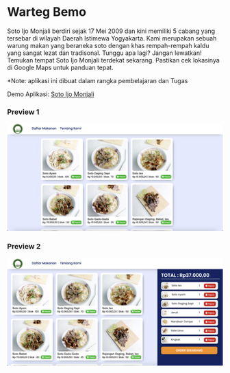 # Warteg Bemo

Soto Ijo Monjali berdiri sejak 17 Mei 2009 dan kini memiliki 5 cabang
yang tersebar di wilayah Daerah Istimewa Yogyakarta.
Kami merupakan sebuah warung makan yang beraneka soto dengan khas
rempah-rempah kaldu yang sangat lezat dan tradisonal. Tunggu apa
lagi? Jangan lewatkan! Temukan tempat Soto Ijo Monjali terdekat
sekarang. Pastikan cek lokasinya di Google Maps untuk panduan
tepat.

\*Note: aplikasi ini dibuat dalam rangka pembelajaran dan Tugas

Demo Aplikasi: [Soto Ijo Monjali]()

### Preview 1

<img src="./assets/images/demo1.png">

### Preview 2

<img src="./assets/images/demo2.png">
